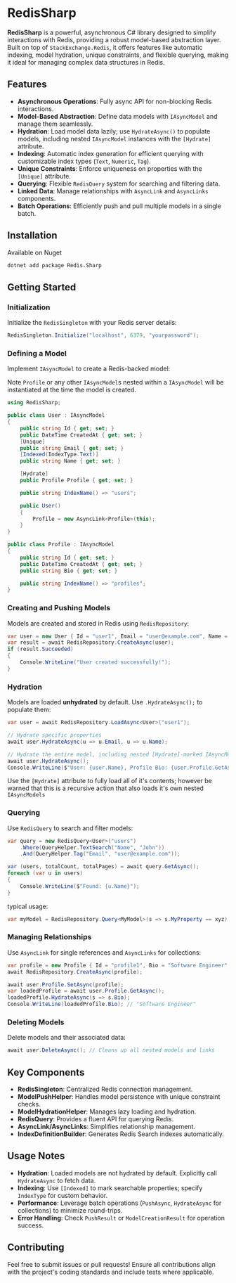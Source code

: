 # RedisSharp

**RedisSharp** is a powerful, asynchronous C# library designed to simplify interactions with Redis, providing a robust model-based abstraction layer. Built on top of `StackExchange.Redis`, it offers features like automatic indexing, model hydration, unique constraints, and flexible querying, making it ideal for managing complex data structures in Redis.

## Features

- **Asynchronous Operations**: Fully async API for non-blocking Redis interactions.
- **Model-Based Abstraction**: Define data models with `IAsyncModel` and manage them seamlessly.
- **Hydration**: Load model data lazily; use `HydrateAsync()` to populate models, including nested `IAsyncModel` instances with the `[Hydrate]` attribute.
- **Indexing**: Automatic index generation for efficient querying with customizable index types (`Text`, `Numeric`, `Tag`).
- **Unique Constraints**: Enforce uniqueness on properties with the `[Unique]` attribute.
- **Querying**: Flexible `RedisQuery` system for searching and filtering data.
- **Linked Data**: Manage relationships with `AsyncLink` and `AsyncLinks` components.
- **Batch Operations**: Efficiently push and pull multiple models in a single batch.

## Installation

Available on Nuget

```bash
dotnet add package Redis.Sharp
```

## Getting Started

### Initialization

Initialize the `RedisSingleton` with your Redis server details:

```csharp
RedisSingleton.Initialize("localhost", 6379, "yourpassword");
```

### Defining a Model

Implement `IAsyncModel` to create a Redis-backed model:

Note `Profile` or any other `IAsyncModel`s nested within a `IAsyncModel` will be instantiated at the time the model is created. 

```csharp
using RedisSharp;

public class User : IAsyncModel
{
    public string Id { get; set; }
    public DateTime CreatedAt { get; set; }
    [Unique]
    public string Email { get; set; }
    [Indexed(IndexType.Text)]
    public string Name { get; set; }

    [Hydrate]
    public Profile Profile { get; set; }

    public string IndexName() => "users";

    public User()
    {
        Profile = new AsyncLink<Profile>(this);
    }
}

public class Profile : IAsyncModel
{
    public string Id { get; set; }
    public DateTime CreatedAt { get; set; }
    public string Bio { get; set; }

    public string IndexName() => "profiles";
}
```

### Creating and Pushing Models

Models are created and stored in Redis using `RedisRepository`:

```csharp
var user = new User { Id = "user1", Email = "user@example.com", Name = "John Doe", CreatedAt = DateTime.UtcNow };
var result = await RedisRepository.CreateAsync(user);
if (result.Succeeded)
{
    Console.WriteLine("User created successfully!");
}
```

### Hydration

Models are loaded **unhydrated** by default. Use `.HydrateAsync();` to populate them:

```csharp
var user = await RedisRepository.LoadAsync<User>("user1");

// Hydrate specific properties
await user.HydrateAsync(u => u.Email, u => u.Name);

// Hydrate the entire model, including nested [Hydrate]-marked IAsyncModels (e.g., Profile)
await user.HydrateAsync();
Console.WriteLine($"User: {user.Name}, Profile Bio: {user.Profile.GetAsync().Result.Bio}");
```

Use the `[Hydrate]` attribute to fully load all of it's contents; however be warned that this is a recursive action that also loads it's own nested `IAsyncModels`

### Querying

Use `RedisQuery` to search and filter models:

```csharp
var query = new RedisQuery<User>("users")
    .Where(QueryHelper.TextSearch("Name", "John"))
    .And(QueryHelper.Tag("Email", "user@example.com"));

var (users, totalCount, totalPages) = await query.GetAsync();
foreach (var u in users)
{
    Console.WriteLine($"Found: {u.Name}");
}
```
typical usage:
```csharp
var myModel = RedisRepository.Query<MyModel>(s => s.MyProperty == xyz).ToListAsync();
```

### Managing Relationships

Use `AsyncLink` for single references and `AsyncLinks` for collections:

```csharp
var profile = new Profile { Id = "profile1", Bio = "Software Engineer", CreatedAt = DateTime.UtcNow };
await RedisRepository.CreateAsync(profile);

await user.Profile.SetAsync(profile);
var loadedProfile = await user.Profile.GetAsync();
loadedProfile.HydrateAsync(s => s.Bio);
Console.WriteLine(loadedProfile.Bio); // "Software Engineer"
```

### Deleting Models

Delete models and their associated data:

```csharp
await user.DeleteAsync(); // Cleans up all nested models and links
```

## Key Components

- **RedisSingleton**: Centralized Redis connection management.
- **ModelPushHelper**: Handles model persistence with unique constraint checks.
- **ModelHydrationHelper**: Manages lazy loading and hydration.
- **RedisQuery**: Provides a fluent API for querying Redis.
- **AsyncLink/AsyncLinks**: Simplifies relationship management.
- **IndexDefinitionBuilder**: Generates Redis Search indexes automatically.

## Usage Notes

- **Hydration**: Loaded models are not hydrated by default. Explicitly call `HydrateAsync` to fetch data.
- **Indexing**: Use `[Indexed]` to mark searchable properties; specify `IndexType` for custom behavior.
- **Performance**: Leverage batch operations (`PushAsync`, `HydrateAsync` for collections) to minimize round-trips.
- **Error Handling**: Check `PushResult` or `ModelCreationResult` for operation success.

## Contributing

Feel free to submit issues or pull requests! Ensure all contributions align with the project's coding standards and include tests where applicable.
